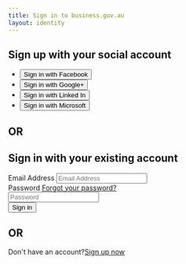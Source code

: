 ```yaml
---
title: Sign in to business.gov.au
layout: identity
---
```

<div id="api" data-name="IdpSelections">
	<div>
		<div class="intro">
			 <h2>Sign up with your social account</h2>
		</div>
		<ul>
			<li>
				<button class="accountButton" id="FacebookExchange">Sign in with Facebook</button>
			</li>
			<li>
				<button class="accountButton" id="GoogleExchange">Sign in with Google+</button>
			</li>
			<li>
				<button class="accountButton" id="LinkedInExchange">Sign in with Linked In</button>
			</li>
			<li>
				<button class="accountButton" id="MicrosoftAccountExchange">Sign in with Microsoft</button>
			</li>
		</ul>
	</div>
	<div class="divider">
		<h2>OR</h2>
	</div>
	<div class="localAccount" role="form">
		<div class="intro">
			<h2>Sign in with your existing account</h2>
		</div>
		<div class="error pageLevel" aria-hidden="true" style="display: none;">
			<p role="alert"></p>
		</div>
		<div class="entry">
			<div class="entry-item">
				<label for="logonIdentifier">Email Address</label>
				<div class="error itemLevel" aria-hidden="true" style="display: none;">
					<p role="alert"></p>
				</div>
				<input type="email" id="logonIdentifier" name="Username or email address" pattern="^[a-zA-Z0-9.!#$%&amp;’*+/=?^_`{|}~-]+@[a-zA-Z0-9-]+(?:\.[a-zA-Z0-9-]+)*$" placeholder="Email Address" value="" tabindex="1">
			</div>
			<div class="entry-item">
				<div class="password-label">
					<label for="password">Password</label>
					<a id="forgotPassword" tabindex="2" href="/nonprodausgovcustomers.onmicrosoft.com/B2C_1_SignInOrUp/api/CombinedSigninAndSignup/forgotPassword?csrf_token=Tklra2JWRXZud2tObUhna2ZVaG5MNGxyUmtnWVNBa3dhN1R0SThML1JSa0ZjQnpGN3pjaXBvNnovZ29NZ1pMcCtOZklFTllXN0htcDA0cENwMkludmc9PTsyMDE2LTEwLTA1VDAxOjQ5OjM5Ljc4NzUwMjlaO1FwS09MekI4M2IrQTJCT0k1UWdtZ1E9PTt7Ik9yY2hlc3RyYXRpb25TdGVwIjoxfQ==&amp;tx=eyJUSUQiOiJjOWE0ZmQ3Ny1iZmIyLTRhZTktOTk2Mi05ZmUzZmUzNGYxNmEifQ&amp;metrics=v1.0.1%3Bhttps%3A%2F%2Flogin.microsoftonline.com%2Fstatic%2Ftenant%2Fdefault%2Funified.cshtml%2C11%2C1%2C0%2C200%3B&amp;p=B2C_1_SignInOrUp">Forgot your password?</a>
				</div>
				<div class="error itemLevel" aria-hidden="true" style="display: none;">
				<p role="alert"></p></div><input type="password" id="password" name="Password" placeholder="Password" tabindex="1">
			</div>
			<div class="working">
			</div>
			<div class="buttons">
				<button id="next" tabindex="1">Sign in</button>
			</div>
		</div>
		<div class="divider">
			<h2>OR</h2>
		</div>
		<div class="create">
			<p>Don't have an account?<a id="createAccount" tabindex="1" href="create">Sign up now</a></p>
		</div>
	</div>
</div>

<script>
	$(document).ready(function() {
		window.setTimeout(function() {
			$("button.accountButton").each(function() {
				$(this).html($(this).html().replace(/Sign in with /g, ""));
			});
		}, 10);
	});
</script>